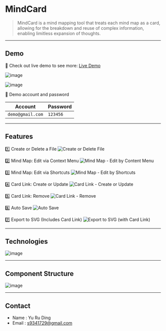 # MindCard

> MindCard is a mind mapping tool that treats each mind map as a card, allowing for the breakdown and reuse of complex information, enabling limitless expansion of thoughts.

---

## Demo

🔗 Check out live demo to see more: [Live Demo](https://mind-card.vercel.app/)

![image](https://hackmd.io/_uploads/BkTT3LZwT.png)

![image](https://hackmd.io/_uploads/ByDCOCwDp.png)

🔑 Demo account and password

| Account          | Password |
| ---------------- | -------- |
| `demo@gmail.com` | `123456` |

---

## Features

1️⃣ Create or Delete a File
![Create or Delete File](https://github.com/aiwlulu/MindCard/blob/main/public/readme/feature-1.gif?raw=true)

2️⃣ Mind Map: Edit via Context Menu
![Mind Map - Edit by Content Menu](https://github.com/aiwlulu/MindCard/blob/main/public/readme/feature-2.gif?raw=true)

3️⃣ Mind Map: Edit via Shortcuts
![Mind Map - Edit by Shortcuts](https://github.com/aiwlulu/MindCard/blob/main/public/readme/feature-3.gif?raw=true)

4️⃣ Card Link: Create or Update
![Card Link - Create or Update](https://github.com/aiwlulu/MindCard/blob/main/public/readme/feature-4.gif?raw=true)

5️⃣ Card Link: Remove
![Card Link - Remove](https://github.com/aiwlulu/MindCard/blob/main/public/readme/feature-5.gif?raw=true)

6️⃣ Auto Save
![Auto Save](https://github.com/aiwlulu/MindCard/blob/main/public/readme/feature-6.gif?raw=true)

7️⃣ Export to SVG (Includes Card Link)
![Export to SVG (with Card Link)](https://github.com/aiwlulu/MindCard/blob/main/public/readme/feature-7.gif?raw=true)

---

## Technologies

![image](https://hackmd.io/_uploads/HJBzgJYda.png)

---

## Component Structure

![image](https://hackmd.io/_uploads/ry5MhPddT.png)

---

## Contact

- Name : Yu Ru Ding
- Email : s9341729@gmail.com

